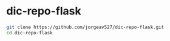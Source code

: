# dic-repo-flask

```bash
git clone https://github.com/jorgeav527/dic-repo-flask.git
cd dic-repo-flask
```